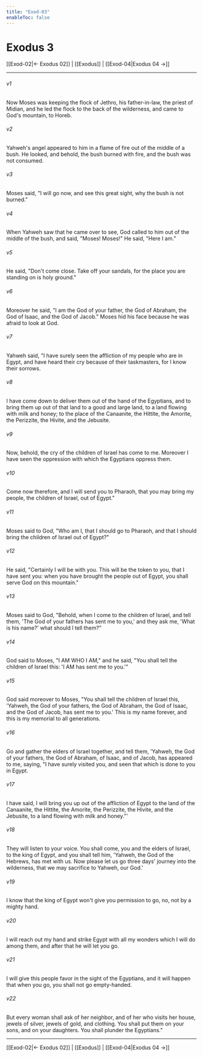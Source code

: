 ```yaml
---
title: "Exod-03"
enableToc: false
---
```

# Exodus 3

[[Exod-02|← Exodus 02]] | [[Exodus]] | [[Exod-04|Exodus 04 →]]
***



###### v1 
Now Moses was keeping the flock of Jethro, his father-in-law, the priest of Midian, and he led the flock to the back of the wilderness, and came to God's mountain, to Horeb. 

###### v2 
Yahweh's angel appeared to him in a flame of fire out of the middle of a bush. He looked, and behold, the bush burned with fire, and the bush was not consumed. 

###### v3 
Moses said, "I will go now, and see this great sight, why the bush is not burned." 

###### v4 
When Yahweh saw that he came over to see, God called to him out of the middle of the bush, and said, "Moses! Moses!" He said, "Here I am." 

###### v5 
He said, "Don't come close. Take off your sandals, for the place you are standing on is holy ground." 

###### v6 
Moreover he said, "I am the God of your father, the God of Abraham, the God of Isaac, and the God of Jacob." Moses hid his face because he was afraid to look at God. 

###### v7 
Yahweh said, "I have surely seen the affliction of my people who are in Egypt, and have heard their cry because of their taskmasters, for I know their sorrows. 

###### v8 
I have come down to deliver them out of the hand of the Egyptians, and to bring them up out of that land to a good and large land, to a land flowing with milk and honey; to the place of the Canaanite, the Hittite, the Amorite, the Perizzite, the Hivite, and the Jebusite. 

###### v9 
Now, behold, the cry of the children of Israel has come to me. Moreover I have seen the oppression with which the Egyptians oppress them. 

###### v10 
Come now therefore, and I will send you to Pharaoh, that you may bring my people, the children of Israel, out of Egypt." 

###### v11 
Moses said to God, "Who am I, that I should go to Pharaoh, and that I should bring the children of Israel out of Egypt?" 

###### v12 
He said, "Certainly I will be with you. This will be the token to you, that I have sent you: when you have brought the people out of Egypt, you shall serve God on this mountain." 

###### v13 
Moses said to God, "Behold, when I come to the children of Israel, and tell them, 'The God of your fathers has sent me to you,' and they ask me, 'What is his name?' what should I tell them?" 

###### v14 
God said to Moses, "I AM WHO I AM," and he said, "You shall tell the children of Israel this: 'I AM has sent me to you.'" 

###### v15 
God said moreover to Moses, "You shall tell the children of Israel this, 'Yahweh, the God of your fathers, the God of Abraham, the God of Isaac, and the God of Jacob, has sent me to you.' This is my name forever, and this is my memorial to all generations. 

###### v16 
Go and gather the elders of Israel together, and tell them, 'Yahweh, the God of your fathers, the God of Abraham, of Isaac, and of Jacob, has appeared to me, saying, "I have surely visited you, and seen that which is done to you in Egypt. 

###### v17 
I have said, I will bring you up out of the affliction of Egypt to the land of the Canaanite, the Hittite, the Amorite, the Perizzite, the Hivite, and the Jebusite, to a land flowing with milk and honey."' 

###### v18 
They will listen to your voice. You shall come, you and the elders of Israel, to the king of Egypt, and you shall tell him, 'Yahweh, the God of the Hebrews, has met with us. Now please let us go three days' journey into the wilderness, that we may sacrifice to Yahweh, our God.' 

###### v19 
I know that the king of Egypt won't give you permission to go, no, not by a mighty hand. 

###### v20 
I will reach out my hand and strike Egypt with all my wonders which I will do among them, and after that he will let you go. 

###### v21 
I will give this people favor in the sight of the Egyptians, and it will happen that when you go, you shall not go empty-handed. 

###### v22 
But every woman shall ask of her neighbor, and of her who visits her house, jewels of silver, jewels of gold, and clothing. You shall put them on your sons, and on your daughters. You shall plunder the Egyptians."

***
[[Exod-02|← Exodus 02]] | [[Exodus]] | [[Exod-04|Exodus 04 →]]
